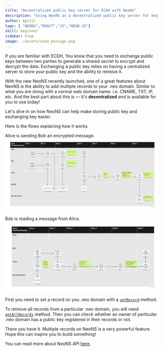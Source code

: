 ```yaml
---
title: "Decentralized public key server for ECDH with NeoNS"
description: "Using NeoNS as a decentralized public key server for key exchange for ECDH."
author: Apisit
tags: [ "NEONS","REACT","JS","NEON-JS"]
skill: beginner
sidebar: true
image: ./assets/send_message.png
---
```



If you are familiar with ECDH, You know that you need to exchange public keys between two parties to generate a shared secret to encrypt and decrypt the data. Exchanging a public key relies on having a centralized server to store your public key and the ability to retreive it.

With the new NeoNS recently launched, one of a great features about NeoNS is the ability to add multiple records to your .neo domain. Similar to what you are doing with a normal web domain name. i.e. CNAME, TXT, IP, etc. 
And the best part about this is — It's **decentralized** and is available for you to use today!

Let's dive in on how NeoNS can help make storing public key and exchanging key easier.

Here is the flows explaining how it works.

Alice is sending Bob an encrypted message.   
![Send Message](assets/send_message.png)

Bob is reading a message from Alice.
![Read Message](assets/read_message.png)

First you need to set a record on you .neo domain with a [`setRecord`](/docs/n3/neons/api/setRecord) method. 


To retreive all records from a particular .neo domain, you will need [`getAllRecords`](/docs/n3/neons/api/getAllRecords) method.
Then you can check whether an owner of particular .neo domain has a public key registered in their records or not.

There you have it. Multiple records on NeoNS is a very powerful feature. Hope this can inspire you to build something!

You can read more about NeoNS API [here](/docs/n3/neons/index).

